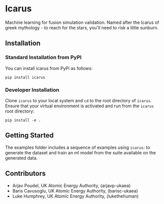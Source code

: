 # Icarus
Machine learning for fusion simulation validation. Named after the Icarus of greek mythology - to reach for the stars, you'll need to risk a little sunburn.


## Installation


### Standard Installation from PyPI 

You can install icarus from PyPi as follows:

```
pip install icarus
```

### Developer Installation

Clone `icarus` to your local system and `cd` to the root directory of `icarus`. Ensure that your virtual environment is activated and run from the `icarus` root directory:

```
pip install -e .
```

## Getting Started

The examples folder includes a sequence of examples using `icarus`: to generate the dataset and train an ml model from the suite available on the generated data.

## Contributors

- Arjav Poudel, UK Atomic Energy Authority, (arjavp-ukaea)
- Baris Cavusoglu, UK Atomic Energy Authority, (barisc-ukaea)
- Luke Humphrey, UK Atomic Energy Authority, (lukethehuman)